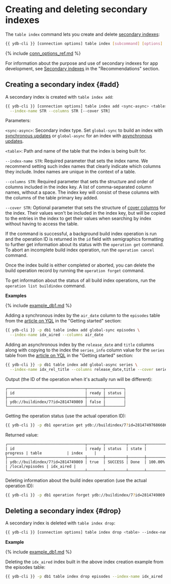# Creating and deleting secondary indexes

The `table index` command lets you create and delete [secondary indexes](../../../../concepts/secondary_indexes.md):

```bash
{{ ydb-cli }} [connection options] table index [subcommand] [options]
```

{% include [conn_options_ref.md](conn_options_ref.md) %}

For information about the purpose and use of secondary indexes for app development, see [Secondary indexes](../../../../best_practices/schema_design.md) in the "Recommendations" section.

## Creating a secondary index {#add}

A secondary index is created with `table index add`:

```bash
{{ ydb-cli }} [connection options] table index add <sync-async> <table> \
  --index-name STR --columns STR [--cover STR]
```

Parameters:

`<sync-async>`: Secondary index type. Set `global-sync` to build an index with [synchronous updates](../../../../concepts/secondary_indexes.md#sync) or `global-async` for an index with [asynchronous updates](../../../../concepts/secondary_indexes.md#async).

`<table>`: Path and name of the table that the index is being built for.

`--index-name STR`: Required parameter that sets the index name. We recommend setting such index names that clearly indicate which columns they include. Index names are unique in the context of a table.

`--columns STR`: Required parameter that sets the structure and order of columns included in the index key. A list of comma-separated column names, without a space. The index key will consist of these columns with the columns of the table primary key added.

`--cover STR`: Optional parameter that sets the structure of [cover columns](../../../../concepts/secondary_indexes.md#cover) for the index. Their values won't be included in the index key, but will be copied to the entries in the index to get their values when searching by index without having to access the table.

If the command is successful, a background build index operation is run and the operation ID is returned in the `id` field with semigraphics formatting to further get information about its status with the `operation get` command. To abort an incomplete build index operation, run the `operation cancel` command.

Once the index build is either completed or aborted, you can delete the build operation record by running the `operation forget` command.

To get information about the status of all build index operations, run the `operation list buildindex` command.

**Examples**

{% include [example_db1.md](../../_includes/example_db1.md) %}

Adding a synchronous index by the `air_date` column to the `episodes` table from the [article on YQL](../../../../getting_started/yql.md) in the "Getting started" section:

```bash
{{ ydb-cli }} -p db1 table index add global-sync episodes \
  --index-name idx_aired --columns air_date
```

Adding an asynchronous index by the `release_date` and `title` columns along with copying to the index the `series_info` column value for the `series` table from the [article on YQL](../../../../getting_started/yql.md) in the "Getting started" section:

```bash
{{ ydb-cli }} -p db1 table index add global-async series \
  --index-name idx_rel_title --columns release_date,title --cover series_info
```

Output (the ID of the operation when it's actually run will be different):

```text
┌──────────────────────────────────┬───────┬────────┐
| id                               | ready | status |
├──────────────────────────────────┼───────┼────────┤
| ydb://buildindex/7?id=2814749869 | false |        |
└──────────────────────────────────┴───────┴────────┘
```

Getting the operation status (use the actual operation ID):

```bash
{{ ydb-cli }} -p db1 operation get ydb://buildindex/7?id=281474976866869
```

Returned value:

```text
┌──────────────────────────────────┬───────┬─────────┬───────┬──────────┬─────────────────┬───────────┐
| id                               | ready | status  | state | progress | table           | index     |
├──────────────────────────────────┼───────┼─────────┼───────┼──────────┼─────────────────┼───────────┤
| ydb://buildindex/7?id=2814749869 | true  | SUCCESS | Done  | 100.00%  | /local/episodes | idx_aired |
└──────────────────────────────────┴───────┴─────────┴───────┴──────────┴─────────────────┴───────────┘
```

Deleting information about the build index operation (use the actual operation ID):

```bash
{{ ydb-cli }} -p db1 operation forget ydb://buildindex/7?id=2814749869
```

## Deleting a secondary index {#drop}

A secondary index is deleted with `table index drop`:

```bash
{{ ydb-cli }} [connection options] table index drop <table> --index-name STR
```

**Example**

{% include [example_db1.md](../../_includes/example_db1.md) %}

Deleting the `idx_aired` index built in the above index creation example from the episodes table:

```bash
{{ ydb-cli }} -p db1 table index drop episodes --index-name idx_aired
```

